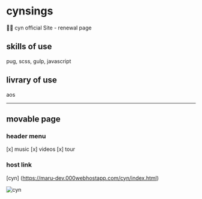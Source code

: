 # cynsings
🎤🎶 cyn official Site - renewal page

## skills of use
pug, scss, gulp, javascript

## livrary of use
aos

---
## movable page

### header menu
[x] music
[x] videos
[x] tour

### host link
[cyn] (https://maru-dev.000webhostapp.com/cyn/index.html)

![cyn](https://user-images.githubusercontent.com/60824564/88265301-33295280-cd08-11ea-9b82-b674161e1f8f.jpg)

